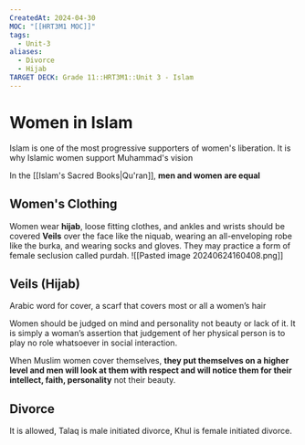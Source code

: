 ```yaml
---
CreatedAt: 2024-04-30
MOC: "[[HRT3M1 MOC]]"
tags:
  - Unit-3
aliases:
  - Divorce
  - Hijab
TARGET DECK: Grade 11::HRT3M1::Unit 3 - Islam
---
```

# Women in Islam
Islam is one of the most progressive supporters of women's liberation. It is why Islamic women support Muhammad's vision
<!--ID: 1757893915791-->


In the [[Islam's Sacred Books|Qu'ran]], **men and women are equal**

## Women's Clothing
Women wear **hijab**, loose fitting clothes, and ankles and wrists should be covered
**Veils** over the face like the niquab, wearing an all-enveloping robe like the burka, and wearing socks and gloves. They may practice a form of female seclusion called purdah.
![[Pasted image 20240624160408.png]]
<!--ID: 1718379549828-->


## Veils (Hijab)
Arabic word for cover, a scarf that covers most or all a women’s hair
<!--ID: 1757893915793-->




Women should be judged on mind and personality not beauty or lack of it.
It is simply a woman’s assertion that judgement of her physical person is to play no role whatsoever in social interaction.

When Muslim women cover themselves, **they put themselves on a higher level and men will look at them with respect and will notice them for their intellect, faith, personality** not their beauty.

## Divorce
It is allowed, Talaq is male initiated divorce, Khul is female initiated divorce.
<!--ID: 1757893915795-->


